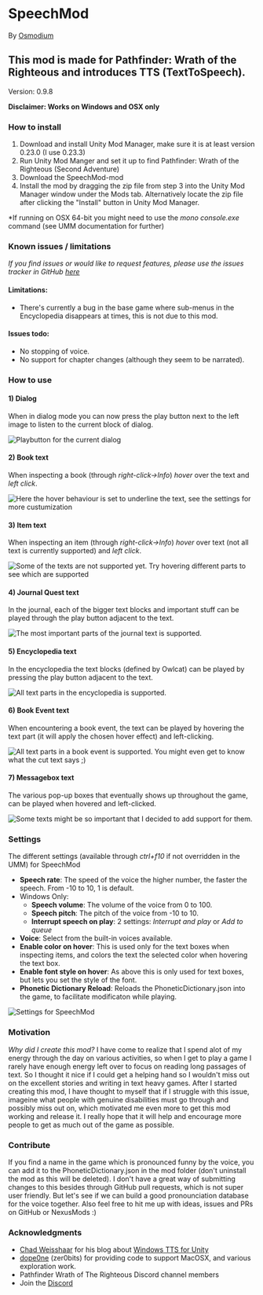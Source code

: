 # SpeechMod
By [Osmodium](https://github.com/Osmodium)

## This mod is made for Pathfinder: Wrath of the Righteous and introduces TTS (TextToSpeech).
Version: 0.9.8

**Disclaimer: Works on Windows and OSX only**

### How to install

 1. Download and install Unity Mod Manager, make sure it is at least version 0.23.0 (I use 0.23.3)
 2. Run Unity Mod Manger and set it up to find Pathfinder: Wrath of the Righteous (Second Adventure)
 3. Download the SpeechMod-mod
 4. Install the mod by dragging the zip file from step 3 into the Unity Mod Manager window under the Mods tab. Alternatively locate the zip file after clicking the "Install" button in Unity Mod Manager.
 
 *If running on OSX 64-bit you might need to use the *mono console.exe* command (see UMM documentation for further)

### Known issues / limitations

*If you find issues or would like to request features, please use the issues tracker in GitHub [here](https://github.com/Osmodium/PathfinderTextToSpeechMod/issues)*

#### Limitations:
 - There's currently a bug in the base game where sub-menus in the Encyclopedia disappears at times, this is not due to this mod.

#### Issues todo:
 - No stopping of voice.
 - No support for chapter changes (although they seem to be narrated).

### How to use

#### 1) Dialog 
When in dialog mode you can now press the play button next to the left image to listen to the current block of dialog.

![Playbutton for the current dialog](http://www.dashvoid.com/speechmod/playbutton_dialog.png)

#### 2) Book text
When inspecting a book (through *right-click->Info*) *hover* over the text and *left click*.

![Here the hover behaviour is set to underline the text, see the settings for more custumization](http://www.dashvoid.com/speechmod/booktext.png)

#### 3) Item text
When inspecting an item (through *right-click->Info*) *hover* over text (not all text is currently supported) and *left click*.

![Some of the texts are not supported yet. Try hovering different parts to see which are supported](http://www.dashvoid.com/speechmod/itemtext.png)

#### 4) Journal Quest text
In the journal, each of the bigger text blocks and important stuff can be played through the play button adjacent to the text.

![The most important parts of the journal text is supported.](http://www.dashvoid.com/speechmod/journaltext_0_9_5.png)

#### 5) Encyclopedia text
In the encyclopedia the text blocks (defined by Owlcat) can be played by pressing the play button adjacent to the text.

![All text parts in the encyclopedia is supported.](http://www.dashvoid.com/speechmod/encyclopediatext_0_9_5.png)

#### 6) Book Event text
When encountering a book event, the text can be played by hovering the text part (it will apply the chosen hover effect) and left-clicking.

![All text parts in a book event is supported. You might even get to know what the cut text says ;)](http://www.dashvoid.com/speechmod/eventbook_0_9_6.png)

#### 7) Messagebox text
The various pop-up boxes that eventually shows up throughout the game, can be played when hovered and left-clicked.

![Some texts might be so important that I decided to add support for them.](http://www.dashvoid.com/speechmod/messagemodal_0_9_6.png)

### Settings

The different settings (available through *ctrl+f10* if not overridden in the UMM) for SpeechMod
- **Speech rate**: The speed of the voice the higher number, the faster the speech. From -10 to 10, 1 is default.
- Windows Only:
	- **Speech volume**: The volume of the voice from 0 to 100.
	- **Speech pitch**: The pitch of the voice from -10 to 10.
	- **Interrupt speech on play**: 2 settings: *Interrupt and play* or *Add to queue*
- **Voice**: Select from the built-in voices available.
- **Enable color on hover**: This is used only for the text boxes when inspecting items, and colors the text the selected color when hovering the text box.
- **Enable font style on hover**: As above this is only used for text boxes, but lets you set the style of the font.
- **Phonetic Dictionary Reload**: Reloads the PhoneticDictionary.json into the game, to facilitate modificaton while playing.

![Settings for SpeechMod](http://www.dashvoid.com/speechmod/settings_0_9_8.png)

### Motivation
*Why did I create this mod?*
I have come to realize that I spend alot of my energy through the day on various activities, so when I get to play a game I rarely have enough energy left over to focus on reading long passages of text. So I thought it nice if I could get a helping hand so I wouldn't miss out on the excellent stories and writing in text heavy games.
After I started creating this mod, I have thought to myself that if I struggle with this issue, imageine what people with genuine disabilities must go through and possibly miss out on, which motivated me even more to get this mod working and release it. I really hope that it will help and encourage more people to get as much out of the game as possible.

### Contribute
If you find a name in the game which is pronounced funny by the voice, you can add it to the PhoneticDictionary.json in the mod folder (don't uninstall the mod as this will be deleted). I don't have a great way of submitting changes to this besides through GitHub pull requests, which is not super user friendly. But let's see if we can build a good pronounciation database for the voice together.
Also feel free to hit me up with ideas, issues and PRs on GitHub or NexusMods :)

### Acknowledgments
- [Chad Weisshaar](https://chadweisshaar.com/blog/author/wp_admin/) for his blog about [Windows TTS for Unity](https://chadweisshaar.com/blog/2015/07/02/microsoft-speech-for-unity/)
- [dope0ne](https://forums.nexusmods.com/index.php?/user/895998-dope0ne/) (zer0bits) for providing code to support MacOSX, and various exploration work.
- Pathfinder Wrath of The Righteous Discord channel members
- Join the [Discord](https://discord.gg/EFWq7rJFNN)
